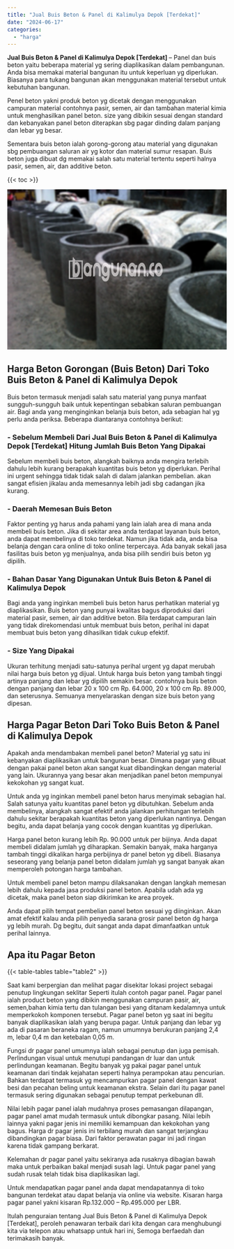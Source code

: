 ```yaml
---
title: "Jual Buis Beton & Panel di Kalimulya Depok [Terdekat]"
date: "2024-06-17"
categories: 
  - "harga"
---
```


**Jual Buis Beton & Panel di Kalimulya Depok \[Terdekat\]** – Panel dan buis beton yaitu beberapa material yg sering diaplikasikan dalam pembangunan. Anda bisa memakai material bangunan itu untuk keperluan yg diperlukan. Biasanya para tukang bangunan akan menggunakan material tersebut untuk kebutuhan bangunan.

Penel beton yakni produk beton yg dicetak dengan menggunakan campuran material contohnya pasir, semen, air dan tambahan material kimia untuk menghasilkan panel beton. size yang dibikin sesuai dengan standard dan kebanyakan panel beton diterapkan sbg pagar dinding dalam panjang dan lebar yg besar.

Sementara buis beton ialah gorong-gorong atau material yang digunakan sbg pembuangan saluran air yg kotor dan material sumur resapan. Buis beton juga dibuat dg memakai salah satu material tertentu seperti halnya pasir, semen, air, dan additive beton.

{{< toc >}}

![Jual Buis Beton & Panel di Kalimulya Depok [Terdekat]](/images/jual-panel-buis-beton-murah-09.png)

## Harga Beton Gorongan (Buis Beton) Dari Toko Buis Beton & Panel di Kalimulya Depok

Buis beton termasuk menjadi salah satu material yang punya manfaat sungguh-sungguh baik untuk kepentingan sebabkan saluran pembuangan air. Bagi anda yang menginginkan belanja buis beton, ada sebagian hal yg perlu anda periksa. Beberapa diantaranya contohnya berikut:

### \- Sebelum Membeli Dari Jual Buis Beton & Panel di Kalimulya Depok \[Terdekat\] Hitung Jumlah Buis Beton Yang Dipakai

Sebelum membeli buis beton, alangkah baiknya anda mengira terlebih dahulu lebih kurang berapakah kuantitas buis beton yg diperlukan. Perihal ini urgent sehingga tidak tidak salah di dalam jalankan pembelian. akan sangat efisien jikalau anda memesannya lebih jadi sbg cadangan jika kurang.

### \- Daerah Memesan Buis Beton

Faktor penting yg harus anda pahami yang lain ialah area di mana anda membeli buis beton. Jika di sekitar area anda terdapat layanan buis beton, anda dapat membelinya di toko terdekat. Namun jika tidak ada, anda bisa belanja dengan cara online di toko online terpercaya. Ada banyak sekali jasa fasilitas buis beton yg menjualnya, anda bisa pilih sendiri buis beton yg dipilih.

### \- Bahan Dasar Yang Digunakan Untuk Buis Beton & Panel di Kalimulya Depok

Bagi anda yang inginkan membeli buis beton harus perhatikan material yg diaplikasikan. Buis beton yang punyai kwalitas bagus diproduksi dari material pasir, semen, air dan additive beton. Bila terdapat campuran lain yang tidak direkomendasi untuk membuat buis beton, perihal ini dapat membuat buis beton yang dihasilkan tidak cukup efektif.

### \- Size Yang Dipakai

Ukuran terhitung menjadi satu-satunya perihal urgent yg dapat merubah nilai harga buis beton yg dijual. Untuk harga buis beton yang tambah tinggi artinya panjang dan lebar yg dipilih semakin besar. contohnya buis beton dengan panjang dan lebar 20 x 100 cm Rp. 64.000, 20 x 100 cm Rp. 89.000, dan seterusnya. Semuanya menyelaraskan dengan size buis beton yang dipesan.

## Harga Pagar Beton Dari Toko Buis Beton & Panel di Kalimulya Depok

Apakah anda mendambakan membeli panel beton? Material yg satu ini kebanyakan diaplikasikan untuk bangunan besar. Dimana pagar yang dibuat dengan pakai panel beton akan sangat kuat dibandingkan dengan material yang lain. Ukurannya yang besar akan menjadikan panel beton mempunyai kekokohan yg sangat kuat.

Untuk anda yg inginkan membeli panel beton harus menyimak sebagian hal. Salah satunya yaitu kuantitas panel beton yg dibutuhkan. Sebelum anda membelinya, alangkah sangat efektif anda jalankan perhitungan terlebih dahulu sekitar berapakah kuantitas beton yang diperlukan nantinya. Dengan begitu, anda dapat belanja yang cocok dengan kuantitas yg diperlukan.

Harga panel beton kurang lebih Rp. 90.000 untuk per bijinya. Anda dapat membeli didalam jumlah yg diharapkan. Semakin banyak, maka harganya tambah tinggi dikalikan harga perbijinya dr panel beton yg dibeli. Biasanya seseorang yang belanja panel beton didalam jumlah yg sangat banyak akan memperoleh potongan harga tambahan.

Untuk membeli panel beton mampu dilaksanakan dengan langkah memesan lebih dahulu kepada jasa produksi panel beton. Apabila udah ada yg dicetak, maka panel beton siap dikirimkan ke area proyek.

Anda dapat pilih tempat pembelian panel beton sesuai yg diinginkan. Akan amat efektif kalau anda pilih penyedia sarana grosir panel beton dg harga yg lebih murah. Dg begitu, duit sangat anda dapat dimanfaatkan untuk perihal lainnya.

## Apa itu Pagar Beton

{{< table-tables table="table2" >}}

Saat kami berpergian dan melihat pagar disekitar lokasi project sebagai penutup lingkungan seklitar Seperti itulah contoh pagar panel. Pagar panel ialah product beton yang dibikin menggunakan campuran pasir, air, semen,bahan kimia tertu dan tulangan besi yang ditanam kedalamnya untuk memperkokoh komponen tersebut. Pagar panel beton yg saat ini begitu banyak diaplikasikan ialah yang berupa pagar. Untuk panjang dan lebar yg ada di pasaran beraneka ragam, namun umumnya berukuran panjang 2,4 m, lebar 0,4 m dan ketebalan 0,05 m.

Fungsi dr pagar panel umumnya ialah sebagai penutup dan juga pemisah. Perlindungan visual untuk menutupi pandangan dr luar dan untuk perlindungan keamanan. Begitu banyak yg pakai pagar panel untuk keamanan dari tindak kejahatan seperti halnya perampokan atau pencurian. Bahkan terdapat termasuk yg mencampurkan pagar panel dengan kawat besi dan pecahan beling untuk keamanan ekstra. Selain dari itu pagar panel termasuk sering digunakan sebagai penutup tempat perkebunan dll.

Nilai lebih pagar panel ialah mudahnya proses pemasangan dilapangan, pagar panel amat mudah termasuk untuk dibongkar pasang. Nilai lebih lainnya yakni pagar jenis ini memiliki kemampuan dan kekokohan yang bagus. Harga dr pagar jenis ini terbilang murah dan sangat terjangkau dibandingkan pagar biasa. Dari faktor perawatan pagar ini jadi ringan karena tidak gampang berkarat.

Kelemahan dr pagar panel yaitu sekiranya ada rusaknya dibagian bawah maka untuk perbaikan bakal menjadi susah lagi. Untuk pagar panel yang sudah rusak telah tidak bisa diaplikasikan lagi.

Untuk mendapatkan pagar panel anda dapat mendapatannya di toko bangunan terdekat atau dapat belanja via online via website. Kisaran harga pagar panel yakni kisaran Rp.132.000 – Rp.495.000 per LBR.

Itulah penguraian tentang Jual Buis Beton & Panel di Kalimulya Depok \[Terdekat\], peroleh penawaran terbaik dari kita dengan cara menghubungi kita via telepon atau whatsapp untuk hari ini, Semoga berfaedah dan terimakasih banyak.

